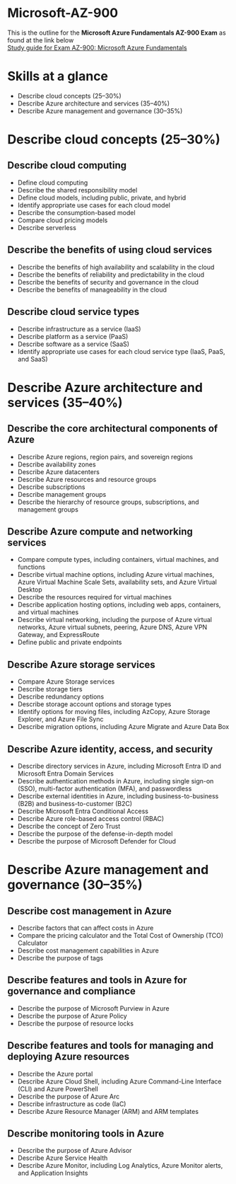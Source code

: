 # Microsoft-AZ-900
This is the outline for the **Microsoft Azure Fundamentals AZ-900 Exam** as found at the link below  
[Study guide for Exam AZ-900: Microsoft Azure Fundamentals](https://learn.microsoft.com/en-us/credentials/certifications/resources/study-guides/az-900)

# Skills at a glance
* Describe cloud concepts (25–30%)  
* Describe Azure architecture and services (35–40%)  
* Describe Azure management and governance (30–35%)  

# Describe cloud concepts (25–30%)

## Describe cloud computing
* Define cloud computing
* Describe the shared responsibility model
* Define cloud models, including public, private, and hybrid
* Identify appropriate use cases for each cloud model
* Describe the consumption-based model
* Compare cloud pricing models
* Describe serverless

## Describe the benefits of using cloud services
* Describe the benefits of high availability and scalability in the cloud
* Describe the benefits of reliability and predictability in the cloud
* Describe the benefits of security and governance in the cloud
* Describe the benefits of manageability in the cloud

## Describe cloud service types
* Describe infrastructure as a service (IaaS)
* Describe platform as a service (PaaS)
* Describe software as a service (SaaS)
* Identify appropriate use cases for each cloud service type (IaaS, PaaS, and SaaS)

# Describe Azure architecture and services (35–40%)

## Describe the core architectural components of Azure
* Describe Azure regions, region pairs, and sovereign regions
* Describe availability zones
* Describe Azure datacenters
* Describe Azure resources and resource groups
* Describe subscriptions
* Describe management groups
* Describe the hierarchy of resource groups, subscriptions, and management groups

## Describe Azure compute and networking services
* Compare compute types, including containers, virtual machines, and functions
* Describe virtual machine options, including Azure virtual machines, Azure Virtual Machine Scale Sets, availability sets, and Azure Virtual Desktop
* Describe the resources required for virtual machines
* Describe application hosting options, including web apps, containers, and virtual machines
* Describe virtual networking, including the purpose of Azure virtual networks, Azure virtual subnets, peering, Azure DNS, Azure VPN Gateway, and ExpressRoute
* Define public and private endpoints

## Describe Azure storage services
* Compare Azure Storage services
* Describe storage tiers
* Describe redundancy options
* Describe storage account options and storage types
* Identify options for moving files, including AzCopy, Azure Storage Explorer, and Azure File Sync
* Describe migration options, including Azure Migrate and Azure Data Box

## Describe Azure identity, access, and security
* Describe directory services in Azure, including Microsoft Entra ID and Microsoft Entra Domain Services
* Describe authentication methods in Azure, including single sign-on (SSO), multi-factor authentication (MFA), and passwordless
* Describe external identities in Azure, including business-to-business (B2B) and business-to-customer (B2C)
* Describe Microsoft Entra Conditional Access
* Describe Azure role-based access control (RBAC)
* Describe the concept of Zero Trust
* Describe the purpose of the defense-in-depth model
* Describe the purpose of Microsoft Defender for Cloud

# Describe Azure management and governance (30–35%)

## Describe cost management in Azure
* Describe factors that can affect costs in Azure
* Compare the pricing calculator and the Total Cost of Ownership (TCO) Calculator
* Describe cost management capabilities in Azure
* Describe the purpose of tags

## Describe features and tools in Azure for governance and compliance
* Describe the purpose of Microsoft Purview in Azure
* Describe the purpose of Azure Policy
* Describe the purpose of resource locks

## Describe features and tools for managing and deploying Azure resources
* Describe the Azure portal
* Describe Azure Cloud Shell, including Azure Command-Line Interface (CLI) and Azure PowerShell
* Describe the purpose of Azure Arc
* Describe infrastructure as code (IaC)
* Describe Azure Resource Manager (ARM) and ARM templates

## Describe monitoring tools in Azure
* Describe the purpose of Azure Advisor
* Describe Azure Service Health
* Describe Azure Monitor, including Log Analytics, Azure Monitor alerts, and Application Insights
